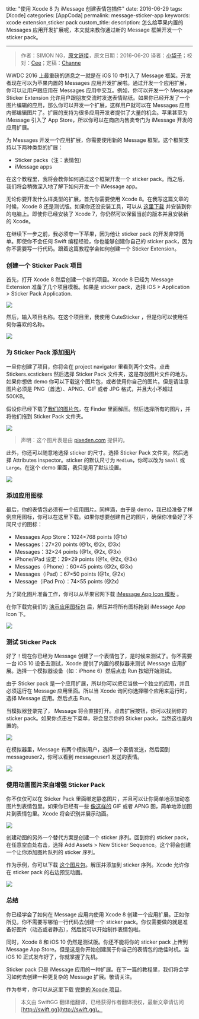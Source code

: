 title: "使用 Xcode 8 为 iMessage 创建表情包插件"
date: 2016-06-29
tags: [Xcode]
categories: [AppCoda]
permalink: message-sticker-app
keywords: xcode extension,sticker pack
custom_title: 
description: 怎么给苹果内置的 Messages 应用开发扩展呢，本文就来教你通过新的 Message 框架开发一个 sticker pack。

---
> 作者：SIMON NG，[原文链接](http://www.appcoda.com/message-sticker-app/)，原文日期：2016-06-20
> 译者：[小袋子](http://daizi.me)；校对：[Cee](https://github.com/Cee)；定稿：[Channe](http://www.jianshu.com/users/7a07113a6597/latest_articles)
  







<!--此处开始正文-->

WWDC 2016 上最重磅的消息之一就是在 iOS 10 中引入了 Message 框架。开发者现在可以为苹果内置的 Messages 应用开发扩展啦。通过开发一个应用扩展，你可以让用户跟应用在 Messages 应用中交互。例如，你可以开发一个 Message Sticker Extension 允许用户跟朋友交流时发送表情贴纸。如果你已经开发了一个图片编辑的应用，那么你可以开发一个扩展，这样用户就可以在 Messages 应用内部编辑图片了。扩展的支持为很多应用开发者提供了大量的机会。苹果甚至为 iMessage 引入了 App Store，所以你可以在商店内售卖专门为 iMessage 开发的应用扩展。

<!--more-->

为 Messages 开发一个应用扩展，你需要使用新的 Message 框架。这个框架支持以下两种类型的扩展：

- Sticker packs（注：表情包）
- iMessage apps
 
在这个教程里，我将会教你如何通过这个框架开发一个 sticker pack。而之后，我们将会稍微深入地了解下如何开发一个 iMessage app。

无论你要开发什么样类型的扩展，首先你需要使用 Xcode 8。在我写这篇文章的时候，Xcode 8 还是测试版。如果你还没安装工具，可以从 [这里下载](https://developer.apple.com/xcode/) 并安装到你的电脑上。即使你已经安装了 Xcode 7，你仍然可以保留当前的版本并且安装新的 Xcode。

在继续下一步之前，我必须夸一下苹果，因为他让 sticker pack 的开发非常简单。即使你不会任何 Swift 编程经验，你也能够创建你自己的 sticker pack，因为你不需要写一行代码。跟着这篇教程学会如何创建一个 Sticker Extension。

### 创建一个 Sticker Pack 项目

首先，打开 Xcode 8 然后创建一个新的项目。Xcode 8 已经为 Message Extension 准备了几个项目模板。如果是 sticker pack，选择 iOS > Application > Sticker Pack Application.

![](http://swiftgg-main.b0.upaiyun.com/img/message-sticker-app-1.png)

然后，输入项目名称。在这个项目里，我使用 CuteSticker ，但是你可以使用任何你喜欢的名称。

![](http://swiftgg-main.b0.upaiyun.com/img/message-sticker-app-2.png)

### 为 Sticker Pack 添加图片

一旦你创建了项目，你将会在 project navigator 里看到两个文件。点击 Stickers.xcstickers 然后选择 Sticker Pack 文件夹，这是存放图片文件的地方。如果你想做 demo 你可以下载这个图片包，或者使用你自己的图片。但是请注意图片必须是 PNG（首选）、APNG、GIF 或者 JPG 格式，并且大小不超过 500KB。

假设你已经下载了[我们的图片包](https://github.com/appcoda/iMessageSticker/blob/master/Resources/StickerPack.zip?raw=true)，在 Finder 里面解压。然后选择所有的图片，并将他们拖到 Sticker Pack 文件夹。

![](http://swiftgg-main.b0.upaiyun.com/img/message-sticker-app-3.png)

> 声明：这个图片表是由 [pixeden.com](http://www.pixeden.com/conceptual-vectors/halloween-vector-art-pack-vol2) 提供的。

此外，你还可以随意地选择 sticker 的尺寸。选择 Sticker Pack 文件夹，然后选择 Attributes inspector。sticker 的默认尺寸为 `Medium`，你可以改为 `Small` 或 `Large`。在这个 demo 里面，我只是用了默认设置。

![](http://swiftgg-main.b0.upaiyun.com/img/message-sticker-app-4.png)

### 添加应用图标

最后，你的表情包必须有一个应用图片。同样滴，由于是 demo，我已经准备了样例应用图标，你可以在这里下载。如果你想要创建自己的图片，确保你准备好了不同尺寸的图标：

 - Messages App Store：1024×768 points (@1x)
 - Messages：27×20 points (@1x, @2x, @3x)
 - Messages：32×24 points (@1x, @2x, @3x)
 - iPhone/iPad 设定：29×29 points (@1x, @2x, @3x)
 - Messages（iPhone）：60×45 points (@2x, @3x)
 - Messages（iPad）：67×50 points (@1x, @2x)
 - Message（iPad Pro）：74×55 points (@2x)

为了简化图片准备工作，你可以从苹果官网下载 [iMessage App Icon 模板](https://developer.apple.com/ios/human-interface-guidelines/resources/) 。

在你下载完我们的 [演示应用图标包](https://github.com/appcoda/iMessageSticker/blob/master/Resources/cutesticker-appicon.zip?raw=true) 后，解压并将所有图标拖到 iMessage App Icon 下。

![](http://swiftgg-main.b0.upaiyun.com/img/message-sticker-app-5.png)

### 测试 Sticker Pack

好了！现在你已经为 Message 创建了一个表情包了，是时候来测试了。你不需要一台 iOS 10 设备去测试，Xcode 提供了内置的模拟器来测试 iMessage 应用扩展。选择一个模拟器设备（如：iPhone 6）然后点击 Run 按钮开始测试。

由于 Sticker pack 是一个应用扩展，所以你可以把它当做一个独立的应用，并且必须运行在 Message 应用里面。所以当 Xcode 询问你选择哪个应用来运行时，选择 Message 应用。然后点击 Run。

当模拟器登录完了， Message 将会直接打开。点击扩展按钮，你可以找到你的 sticker pack。如果你点击左下菜单，将会显示你的 Sticker pack，当然这也是内置的。

![](http://swiftgg-main.b0.upaiyun.com/img/message-sticker-app-6.png)

在模拟器里，Message 有两个模拟用户，选择一个表情发送，然后回到 messageuser2，你可以看到 messageuser1 发送的表情。

![](http://swiftgg-main.b0.upaiyun.com/img/message-sticker-app-7.png)

### 使用动画图片来自增强 Sticker Pack

你不仅仅可以在 Sticker Pack 里面绑定静态图片，并且可以让你简单地添加动态图片到表情包里。如果你已经有一些 [像这样的](http://giphy.com/gifs/transparent-dancing-happy-A9rJJcBbu1ah2) GIF 或者 APNG 图，简单地添加图片到表情包里。Xcode 将会识别并展示动画。

![](http://swiftgg-main.b0.upaiyun.com/img/message-sticker-app-8.gif)

创建动图的另外一个替代方案是创建一个 sticker 序列。回到你的 sticker pack，在任意空白处右击，选择 Add Assets > New Sticker Sequence。这个将会创建一个让你添加图片队列的 sticker 序列。

作为示例，你可以下载 [这个图片包](https://github.com/appcoda/iMessageSticker/blob/master/Resources/animation_images.zip?raw=true)。解压并添加到 sticker 序列。Xcode 允许你在 sticker pack 的右边预览动画。

![](http://swiftgg-main.b0.upaiyun.com/img/message-sticker-app-9.gif)

### 总结

你已经学会了如何在 Message 应用内使用 Xcode 8 创建一个应用扩展。正如你所见，你不需要写哪怕一行代码去创建一个 sticker pack。你仅需要做的就是准备好图片（动态或者静态），然后就可以开始制作表情包啦。

同时，Xcode 8 和 iOS 10 仍然是测试版。你还不能将你的 sticker pack 上传到 Message App Store。但是这是你开始创建属于你自己的表情包的绝佳时机。当 iOS 10 正式发布好了，你就掌握了先机。

Sticker pack 只是 iMessage 应用的一种扩展。在下一篇的教程里，我们将会学习如何去创建一种更复杂的 Message 扩展。敬请关注。

作为参考，你可以从这里下载 [完整的 Xcode 项目](https://github.com/appcoda/iMessageSticker)。
> 本文由 SwiftGG 翻译组翻译，已经获得作者翻译授权，最新文章请访问 [http://swift.gg](http://swift.gg)。